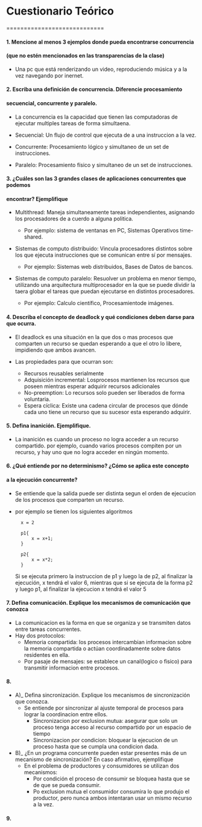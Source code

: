 # Cuestionario Teórico

============================

#### 1. Mencione al menos 3 ejemplos donde pueda encontrarse concurrencia
#### (que no estén mencionados en las transparencias de la clase)

* Una pc que está renderizando un video, reproduciendo música y a la vez
  navegando por inernet.

#### 2. Escriba una definición de concurrencia. Diferencie procesamiento
#### secuencial, concurrente y paralelo.

* La concurrencia es la capacidad que tienen las computadoras de
  ejecutar multiples tareas de forma simultaena.

* Secuencial: Un flujo de control que ejecuta de a una instruccion a la vez.

* Concurrente: Procesamiento lógico y simultaneo de un set de instrucciones.

* Paralelo: Procesamiento físico y simultaneo de un set de instrucciones.

#### 3. ¿Cuáles son las 3 grandes clases de aplicaciones concurrentes que podemos
#### encontrar? Ejemplifique

* Multithread: Maneja simultaneamente tareas independientes, asignando los
  procesadores de a cuerdo a alguna politica.
    * Por ejemplo: sistema de ventanas en PC, Sistemas Operativos time-shared.

* Sistemas de computo distribuido: Vincula procesadores distintos sobre los que
  ejecuta instrucciones que se comunican entre sí por mensajes.
    * Por ejemplo: Sistemas web distribuidos, Bases de Datos de bancos.

* Sistemas de computo paralelo: Resuolver un problema en menor tiempo, utilizando
  una arquitectura multiprocesador en la que se puede dividir la taera globar el
  tareas que puedan ejecutarse en distintos procesadores.
    * Por ejemplo: Calculo científico, Procesamientode imágenes.

#### 4. Describa el concepto de deadlock y qué condiciones deben darse para que ocurra.

* El deadlock es una situación en la que dos o mas procesos que comparten un
  recurso se quedan esperando a que el otro lo libere, impidiendo que ambos avancen.

* Las propiedades para que ocurran son:
  * Recursos reusables serialmente
  * Adquisición incremental: Losprocesos mantienen los recursos que poseen
    mientras esperar adquirir recursos adicionales
  * No-preemption: Lo recursos solo pueden ser liberados de forma voluntaria.
  * Espera cíclica: Existe una cadena circular de procesos que dónde cada uno
    tiene un recurso que su sucesor esta esperando adquirir.

#### 5. Defina inanición. Ejemplifique.

* La inanición es cuando un proceso no logra acceder a un recurso compartido.
  por ejemplo, cuando varios procesos compiten por un recurso, y hay uno que no
  logra acceder en ningún momento.

#### 6. ¿Qué entiende por no determinismo? ¿Cómo se aplica este concepto
####    a la ejecución concurrente?

* Se entiende que la salida puede ser distinta segun el orden de ejecucion de
  los procesos que comparten un recurso.
* por ejemplo se tienen los siguientes algoritmos

        x = 2

        p1{
            x = x+1;
        }

        p2{
            x = x*2;
        }

  Si se ejecuta primero la instruccion de p1 y luego la de p2, al finalizar la
  ejecución, x tendrá el valor 6, mientras que si se ejecuta de la forma p2 y
  luego p1, al finalizar la ejecucion x tendrá el valor 5

#### 7. Defina comunicación. Explique los mecanismos de comunicación que conozca

* La comunicacion es la forma en que se organiza y se transmiten datos entre
  tareas concurrentes.
* Hay dos protocolos:
  * Memoria compartida: los procesos intercambian informacion sobre la memoria
    compartida o actúan coordinadamente sobre datos residentes en ella.
  * Por pasaje de mensajes: se establece un canal(logico o fisico) para
    transmitir informacion entre procesos.

#### 8.
* A)_ Defina sincronización. Explique los mecanismos de sincronización que conozca.
  * Se entiende por sincronizar al ajuste temporal de procesos para lograr la
    coordinacion entre ellos.
    * Sincronizacion por exclusion mutua: asegurar que solo un proceso tenga
      acceso al recurso compartido por un espacio de tiempo
    * Sincronizacion por condicion: bloquear la ejecucion de un proceso hasta
      que se cumpla una condicion dada.
* B)_  ¿En un programa concurrente pueden estar presentes más de un mecanismo
        de sincronización? En caso afirmativo, ejemplifique
  * En el problema de productores y consumidores se utilizan dos mecanismos:
    * Por condición el proceso de consumir se bloquea hasta que se de que se
      pueda consumir.
    * Po exclusion mutua el consumidor consumira lo que produjo el productor,
      pero nunca ambos intentaran usar un mismo recurso a la vez.

#### 9. 
